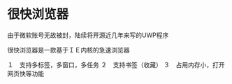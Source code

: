 # 很快浏览器
由于微软账号无故被封，陆续将开源近几年来写的UWP程序

很快浏览器是一款基于ＩＥ内核的急速浏览器

１　支持多标签，多窗口，多任务
２　支持书签（收藏）
３　占用内存小，打开网页快等功能
